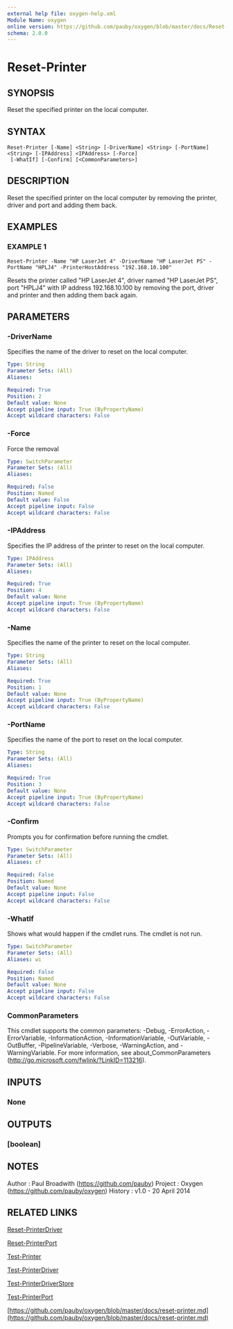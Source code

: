 ```yaml
---
external help file: oxygen-help.xml
Module Name: oxygen
online version: https://github.com/pauby/oxygen/blob/master/docs/Reset-Printer.md
schema: 2.0.0
---
```


# Reset-Printer

## SYNOPSIS
Reset the specified printer on the local computer.

## SYNTAX

```
Reset-Printer [-Name] <String> [-DriverName] <String> [-PortName] <String> [-IPAddress] <IPAddress> [-Force]
 [-WhatIf] [-Confirm] [<CommonParameters>]
```

## DESCRIPTION
Reset the specified printer on the local computer by removing the printer,
driver and port and adding them back.

## EXAMPLES

### EXAMPLE 1
```
Reset-Printer -Name "HP LaserJet 4" -DriverName "HP LaserJet PS" -PortName "HPLJ4" -PrinterHostAddress "192.168.10.100"
```

Resets the printer called "HP LaserJet 4", driver named "HP LaserJet PS", port "HPLJ4" with IP address 192.168.10.100 by removing the port, driver and printer and then adding them back again.

## PARAMETERS

### -DriverName
Specifies the name of the driver to reset on the local computer.

```yaml
Type: String
Parameter Sets: (All)
Aliases:

Required: True
Position: 2
Default value: None
Accept pipeline input: True (ByPropertyName)
Accept wildcard characters: False
```

### -Force
Force the removal

```yaml
Type: SwitchParameter
Parameter Sets: (All)
Aliases:

Required: False
Position: Named
Default value: False
Accept pipeline input: False
Accept wildcard characters: False
```

### -IPAddress
Specifies the IP address of the printer to reset on the local computer.

```yaml
Type: IPAddress
Parameter Sets: (All)
Aliases:

Required: True
Position: 4
Default value: None
Accept pipeline input: True (ByPropertyName)
Accept wildcard characters: False
```

### -Name
Specifies the name of the printer to reset on the local computer.

```yaml
Type: String
Parameter Sets: (All)
Aliases:

Required: True
Position: 1
Default value: None
Accept pipeline input: True (ByPropertyName)
Accept wildcard characters: False
```

### -PortName
Specifies the name of the port to reset on the local computer.

```yaml
Type: String
Parameter Sets: (All)
Aliases:

Required: True
Position: 3
Default value: None
Accept pipeline input: True (ByPropertyName)
Accept wildcard characters: False
```

### -Confirm
Prompts you for confirmation before running the cmdlet.

```yaml
Type: SwitchParameter
Parameter Sets: (All)
Aliases: cf

Required: False
Position: Named
Default value: None
Accept pipeline input: False
Accept wildcard characters: False
```

### -WhatIf
Shows what would happen if the cmdlet runs.
The cmdlet is not run.

```yaml
Type: SwitchParameter
Parameter Sets: (All)
Aliases: wi

Required: False
Position: Named
Default value: None
Accept pipeline input: False
Accept wildcard characters: False
```

### CommonParameters
This cmdlet supports the common parameters: -Debug, -ErrorAction, -ErrorVariable, -InformationAction, -InformationVariable, -OutVariable, -OutBuffer, -PipelineVariable, -Verbose, -WarningAction, and -WarningVariable.
For more information, see about_CommonParameters (http://go.microsoft.com/fwlink/?LinkID=113216).

## INPUTS

### None

## OUTPUTS

### [boolean]

## NOTES
Author  : Paul Broadwith (https://github.com/pauby)
Project : Oxygen (https://github.com/pauby/oxygen)
History : v1.0 - 20 April 2014

## RELATED LINKS

[Reset-PrinterDriver]()

[Reset-PrinterPort]()

[Test-Printer]()

[Test-PrinterDriver]()

[Test-PrinterDriverStore]()

[Test-PrinterPort]()

[https://github.com/pauby/oxygen/blob/master/docs/reset-printer.md](https://github.com/pauby/oxygen/blob/master/docs/reset-printer.md)

